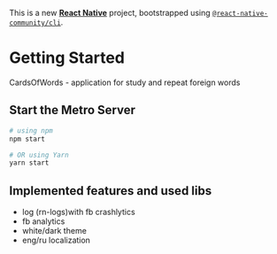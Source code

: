 This is a new [**React Native**](https://reactnative.dev) project, bootstrapped using [`@react-native-community/cli`](https://github.com/react-native-community/cli).

# Getting Started
CardsOfWords - application for study and repeat foreign words
## Start the Metro Server

```bash
# using npm
npm start

# OR using Yarn
yarn start
```
## Implemented features and used libs

- log (rn-logs)with fb crashlytics
- fb analytics
- white/dark theme
- eng/ru localization
